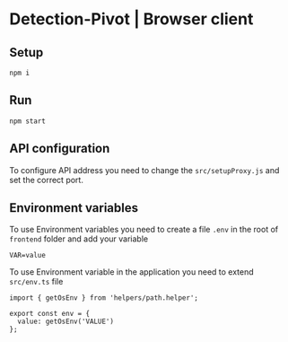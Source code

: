 # Detection-Pivot | Browser client

## Setup

```
npm i
```

## Run

```
npm start
```

## API configuration

To configure API address you need to change the `src/setupProxy.js` and set the correct port.

## Environment variables

To use Environment variables you need to create a file `.env` in the root of `frontend` folder and add your variable

```
VAR=value
```

To use Environment variable in the application you need to extend `src/env.ts` file

```
import { getOsEnv } from 'helpers/path.helper';

export const env = {
  value: getOsEnv('VALUE')
};

```
